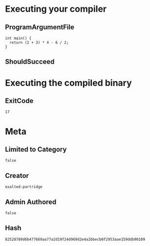 # Executing your compiler

## ProgramArgumentFile

```
int main() {
  return (2 + 3) * 4 - 6 / 2;
}
```

## ShouldSucceed

# Executing the compiled binary

## ExitCode

```
17
```

# Meta

## Limited to Category

```
false
```

## Creator

```
exalted-partridge
```

## Admin Authored

```
false
```

## Hash

```
82528789d6b477669aa77a2d19f24d969d2e4a2bbecb0f2953aae159ddb90109
```
